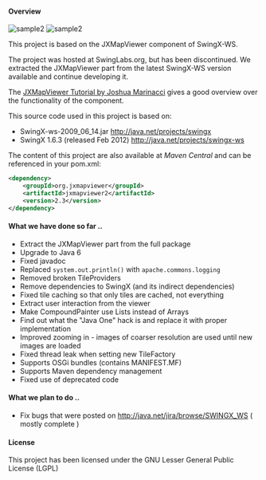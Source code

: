 #### Overview

![sample2](images/sample2.png "MapViewer Sample2")
![sample2](images/sample5.png "MapViewer Sample5")

This project is based on the JXMapViewer component of SwingX-WS.

The project was hosted at SwingLabs.org, but has been discontinued. We extracted the JXMapViewer part from the latest SwingX-WS version available and continue developing it.

The [JXMapViewer Tutorial by Joshua Marinacci](http://today.java.net/pub/a/today/2007/10/30/building-maps-into-swing-app-with-jxmapviewer.html) gives a good overview over the functionality of the component.

This source code used in this project is based on: 

 * SwingX-ws-2009_06_14.jar http://java.net/projects/swingx 
 * SwingX 1.6.3 (released Feb 2012) http://java.net/projects/swingx-ws

The content of this project are also available at *Maven Central* and can be referenced in your pom.xml:

```xml
<dependency>
    <groupId>org.jxmapviewer</groupId>
    <artifactId>jxmapviewer2</artifactId>
    <version>2.3</version>
</dependency>
```

#### What we have done so far ..

 * Extract the JXMapViewer part from the full package
 * Upgrade to Java 6
 * Fixed javadoc
 * Replaced `system.out.println()` with `apache.commons.logging` 
 * Removed broken TileProviders
 * Remove dependencies to SwingX (and its indirect dependencies)
 * Fixed tile caching so that only tiles are cached, not everything
 * Extract user interaction from the viewer
 * Make CompoundPainter use Lists instead of Arrays
 * Find out what the "Java One" hack is and replace it with proper implementation
 * Improved zooming in - images of coarser resolution are used until new images are loaded
 * Fixed thread leak when setting new TileFactory
 * Supports OSGi bundles (contains MANIFEST.MF)
 * Supports Maven dependency management
 * Fixed use of deprecated code
 
#### What we plan to do ..

 * Fix bugs that were posted on http://java.net/jira/browse/SWINGX_WS ( mostly complete )

#### License
This project has been licensed under the GNU Lesser General Public License (LGPL)

